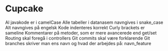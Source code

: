 # Cupcake
Al javakode er i camelCase
Alle tabeller i datanasem navngives i snake_case
Alt navngives på engelsk
Kode indenteres korrekt
Curly brackets er sameline
Kommentarer på metoder, som er mere avancerede end get/set
Routing skal foregå i controllers
Git commits skal være forklarende
Git branches skriver man ens navn og hvad der arbejdes på: navn_feature